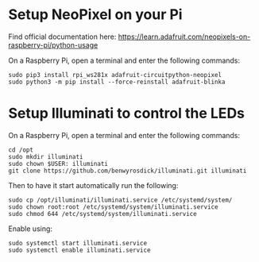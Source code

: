 # Setup NeoPixel on your Pi

Find official documentation here: https://learn.adafruit.com/neopixels-on-raspberry-pi/python-usage

On a Raspberry Pi, open a terminal and enter the following commands:

    sudo pip3 install rpi_ws281x adafruit-circuitpython-neopixel
    sudo python3 -m pip install --force-reinstall adafruit-blinka

# Setup Illuminati to control the LEDs

On a Raspberry Pi, open a terminal and enter the following commands:

    cd /opt
    sudo mkdir illuminati
    sudo chown $USER: illuminati
    git clone https://github.com/benwyrosdick/illuminati.git illuminati

Then to have it start automatically run the following:

    sudo cp /opt/illuminati/illuminati.service /etc/systemd/system/
    sudo chown root:root /etc/systemd/system/illuminati.service
    sudo chmod 644 /etc/systemd/system/illuminati.service

Enable using:

    sudo systemctl start illuminati.service
    sudo systemctl enable illuminati.service